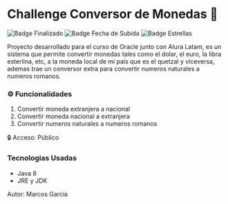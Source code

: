 # Challenge Conversor de Monedas 💸

![Badge Finalizado](https://img.shields.io/badge/Estado-Terminado-green)
![Badge Fecha de Subida](https://img.shields.io/badge/Fecha_Lanzamiento-Agosto_2023-blue)
![Badge Estrellas](https://img.shields.io/github/stars/MarcosGarciaa?style=social)

Proyecto desarrollado para el curso de Oracle junto con Alura Latam, es un sistema que permite convertir monedas tales como el dolar,
el euro, la libra esterlina, etc, a la moneda local de mi pais que es el quetzal y viceversa, ademas trae un conversor extra para convertir
numeros naturales a numeros romanos.

### ⚙️ Funcionalidades
1. Convertir moneda extranjera a nacional
2. Convertir moneda nacional a extranjera
3. Convertir numeros naturales a numeros romanos

🔒 Acceso: Público

### Tecnologias Usadas
- Java 8
- JRE y JDK

Autor: Marcos García
